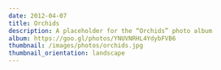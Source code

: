 ```yaml
---
date: 2012-04-07
title: Orchids
description: A placeholder for the “Orchids” photo album
album: https://goo.gl/photos/YNUVNRHL4YdybFVB6
thumbnail: /images/photos/orchids.jpg
thumbnail_orientation: landscape
---
```

